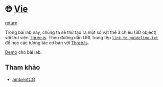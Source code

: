 # :globe_with_meridians: [Vie](../)
[return](../lab_04/)

Trong bài lab này, chúng ta sẽ thử tạo ra một số vật thể 3 chiều (3D object) với thư viện [Three.js](https://threejs.org/).
Theo đường dẫn URL trong tệp [`link to guideline.txt`](link%20to%20guideline.txt) để học các tương tác cơ bản với [Three.js](https://threejs.org/).

[Demo](https://raw.githack.com/MysteryRune/CS105-Computer_Graphics/main/progress/lab_04/index.html) cho bài lab.

## Tham khảo
- [ambientCG](https://ambientcg.com/)